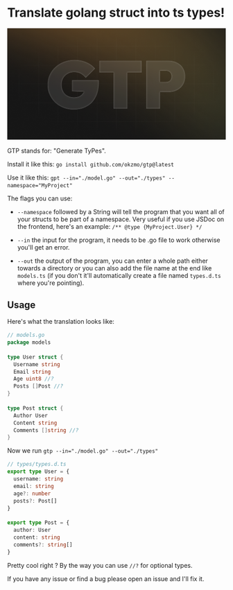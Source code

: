# Translate golang struct into ts types!

![banner](./images/gtp_banner.png)

GTP stands for: "Generate TyPes".

Install it like this:
```go install github.com/okzmo/gtp@latest```

Use it like this: 
```gpt --in="./model.go" --out="./types" --namespace="MyProject"```

The flags you can use:
- `--namespace` followed by a String will tell the program that you want all of your structs to be part of a namespace. Very useful if you use JSDoc on the frontend, here's an example: `/** @type {MyProject.User} */`

- `--in` the input for the program, it needs to be .go file to work otherwise you'll get an error.

- `--out` the output of the program, you can enter a whole path either towards a directory or you can also add the file name at the end like `models.ts` (if you don't it'll automatically create a file named `types.d.ts` where you're pointing).

## Usage
Here's what the translation looks like:
```go
// models.go
package models

type User struct {
  Username string
  Email string
  Age uint8 //?
  Posts []Post //?
}

type Post struct {
  Author User
  Content string
  Comments []string //?
}
```

Now we run ```gtp --in="./model.go" --out="./types"```

```ts
// types/types.d.ts
export type User = {
  username: string
  email: string
  age?: number
  posts?: Post[]
}

export type Post = {
  author: User
  content: string
  comments?: string[] 
}
```

Pretty cool right ? By the way you can use `//?` for optional types.

If you have any issue or find a bug please open an issue and I'll fix it.
